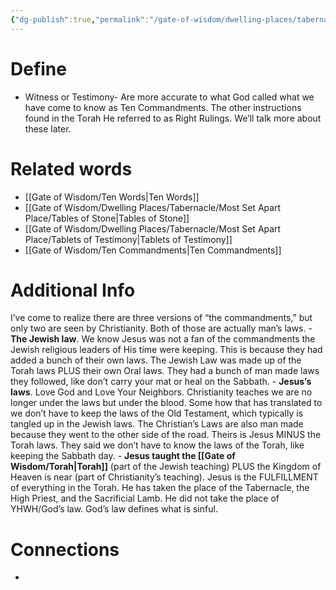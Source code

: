 ```yaml
---
{"dg-publish":true,"permalink":"/gate-of-wisdom/dwelling-places/tabernacle/most-set-apart-place/the-witness/","tags":["#GateWisdom","W","MostSetApartPlace"]}
---
```


# Define
- Witness or Testimony- Are more accurate to what God called what we have come to know as Ten Commandments. The other instructions found in the Torah He referred to as Right Rulings. We’ll talk more about these later.

# Related words
- [[Gate of Wisdom/Ten Words\|Ten Words]]
- [[Gate of Wisdom/Dwelling Places/Tabernacle/Most Set Apart Place/Tables of Stone\|Tables of Stone]]
- [[Gate of Wisdom/Dwelling Places/Tabernacle/Most Set Apart Place/Tablets of Testimony\|Tablets of Testimony]]
- [[Gate of Wisdom/Ten Commandments\|Ten Commandments]]

# Additional Info
I’ve come to realize there are three versions of “the commandments,” but only two are seen by Christianity. Both of those are actually man’s laws. 
	- **The Jewish law**. We know Jesus was not a fan of the commandments the Jewish religious leaders of His time were keeping. This is because they had added a bunch of their own laws. The Jewish Law was made up of the Torah laws PLUS their own Oral laws. They had a bunch of man made laws they followed, like don’t carry your mat or heal on the Sabbath.
	- **Jesus’s laws**. Love God and Love Your Neighbors. Christianity teaches we are no longer under the laws but under the blood. Some how that has translated to we don’t have to keep the laws of the Old Testament, which typically is tangled up in the Jewish laws. The Christian’s Laws are also man made because they went to the other side of the road. Theirs is Jesus MINUS the Torah laws. They said we don’t have to know the laws of the Torah, like keeping the Sabbath day.
	- **Jesus taught the [[Gate of Wisdom/Torah\|Torah]]** (part of the Jewish teaching) PLUS the Kingdom of Heaven is near (part of Christianity’s teaching). Jesus is the FULFILLMENT of everything in the Torah. He has taken the place of the Tabernacle, the High Priest, and the Sacrificial Lamb. He did not take the place of YHWH/God’s law. God’s law defines what is sinful.

# Connections
- 

